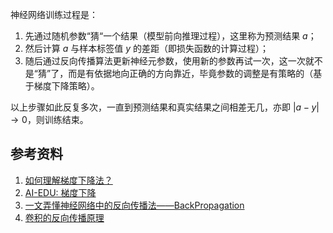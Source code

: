 

神经网络训练过程是：
1. 先通过随机参数“猜“一个结果（模型前向推理过程），这里称为预测结果 $a$；
2. 然后计算 $a$ 与样本标签值 $y$ 的差距（即损失函数的计算过程）；
3. 随后通过反向传播算法更新神经元参数，使用新的参数再试一次，这一次就不是“猜”了，而是有依据地向正确的方向靠近，毕竟参数的调整是有策略的（基于梯度下降策略）。

以上步骤如此反复多次，一直到预测结果和真实结果之间相差无几，亦即 $|a-y|\rightarrow 0$，则训练结束。


## 参考资料

1. [如何理解梯度下降法？](https://mp.weixin.qq.com/s/SlTV6lbPnauf36bZLXglCw)
2. [AI-EDU: 梯度下降](https://microsoft.github.io/ai-edu/%E5%9F%BA%E7%A1%80%E6%95%99%E7%A8%8B/A2-%E7%A5%9E%E7%BB%8F%E7%BD%91%E7%BB%9C%E5%9F%BA%E6%9C%AC%E5%8E%9F%E7%90%86/%E7%AC%AC1%E6%AD%A5%20-%20%E5%9F%BA%E6%9C%AC%E7%9F%A5%E8%AF%86/02.3-%E6%A2%AF%E5%BA%A6%E4%B8%8B%E9%99%8D.html)
3. [一文弄懂神经网络中的反向传播法——BackPropagation](https://www.cnblogs.com/charlotte77/p/5629865.html)
4. [卷积的反向传播原理](https://microsoft.github.io/ai-edu/%E5%9F%BA%E7%A1%80%E6%95%99%E7%A8%8B/A2-%E7%A5%9E%E7%BB%8F%E7%BD%91%E7%BB%9C%E5%9F%BA%E6%9C%AC%E5%8E%9F%E7%90%86/%E7%AC%AC8%E6%AD%A5%20-%20%E5%8D%B7%E7%A7%AF%E7%A5%9E%E7%BB%8F%E7%BD%91%E7%BB%9C/17.3-%E5%8D%B7%E7%A7%AF%E7%9A%84%E5%8F%8D%E5%90%91%E4%BC%A0%E6%92%AD%E5%8E%9F%E7%90%86.html)